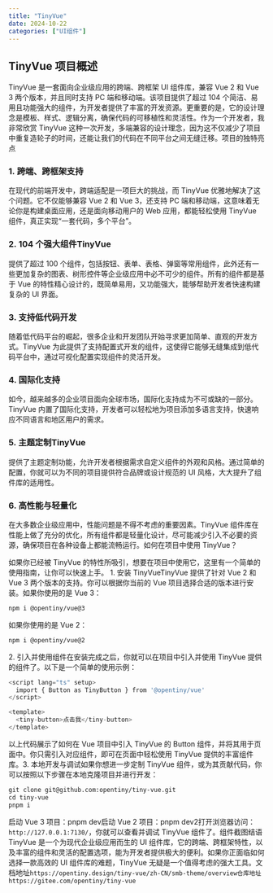 ```yaml
---
title: "TinyVue"
date: 2024-10-22
categories: ["UI组件"]
---
```

## TinyVue 项目概述
TinyVue 是一套面向企业级应用的跨端、跨框架 UI 组件库，兼容 Vue 2 和 Vue 3 两个版本，并且同时支持 PC 端和移动端。该项目提供了超过 104 个简洁、易用且功能强大的组件，为开发者提供了丰富的开发资源。更重要的是，它的设计理念是模板、样式、逻辑分离，确保代码的可移植性和灵活性。作为一个开发者，我非常欣赏 TinyVue 这种一次开发，多端兼容的设计理念，因为这不仅减少了项目中重复造轮子的时间，还能让我们的代码在不同平台之间无缝迁移。项目的独特亮点

### 1. 跨端、跨框架支持
在现代的前端开发中，跨端适配是一项巨大的挑战，而 TinyVue 优雅地解决了这个问题。它不仅能够兼容 Vue 2 和 Vue 3，还支持 PC 端和移动端，这意味着无论你是构建桌面应用，还是面向移动用户的 Web 应用，都能轻松使用 TinyVue 组件，真正实现“一套代码，多个平台”。
### 2. 104 个强大组件TinyVue 
提供了超过 100 个组件，包括按钮、表单、表格、弹窗等常用组件，此外还有一些更加复杂的图表、树形控件等企业级应用中必不可少的组件。所有的组件都是基于 Vue 的特性精心设计的，既简单易用，又功能强大，能够帮助开发者快速构建复杂的 UI 界面。
### 3. 支持低代码开发
随着低代码平台的崛起，很多企业和开发团队开始寻求更加简单、直观的开发方式。TinyVue 为此提供了支持配置式开发的组件，这使得它能够无缝集成到低代码平台中，通过可视化配置实现组件的灵活开发。
### 4. 国际化支持
如今，越来越多的企业项目面向全球市场，国际化支持成为不可或缺的一部分。TinyVue 内置了国际化支持，开发者可以轻松地为项目添加多语言支持，快速响应不同语言和地区用户的需求。
### 5. 主题定制TinyVue
提供了主题定制功能，允许开发者根据需求自定义组件的外观和风格。通过简单的配置，你就可以为不同的项目提供符合品牌或设计规范的 UI 风格，大大提升了组件库的适用性。
### 6. 高性能与轻量化
在大多数企业级应用中，性能问题是不得不考虑的重要因素。TinyVue 组件库在性能上做了充分的优化，所有组件都是轻量化设计，尽可能减少引入不必要的资源，确保项目在各种设备上都能流畅运行。如何在项目中使用 TinyVue？

如果你已经被 TinyVue 的特性所吸引，想要在项目中使用它，这里有一个简单的使用指南，让你可以快速上手。 1. 安装 TinyVueTinyVue 提供了针对 Vue 2 和 Vue 3 两个版本的支持。你可以根据你当前的 Vue 项目选择合适的版本进行安装。如果你使用的是 Vue 3：
```bash
npm i @opentiny/vue@3
```
如果你使用的是 Vue 2：
```bash
npm i @opentiny/vue@2
```
2. 引入并使用组件在安装完成之后，你就可以在项目中引入并使用 TinyVue 提供的组件了。以下是一个简单的使用示例：

```js
<script lang="ts" setup>
  import { Button as TinyButton } from '@opentiny/vue'
</script>

<template>
  <tiny-button>点击我</tiny-button>
</template>
```
以上代码展示了如何在 Vue 项目中引入 TinyVue 的 Button 组件，并将其用于页面中。你只需引入对应组件，即可在页面中轻松使用 TinyVue 提供的丰富组件库。3. 本地开发与调试如果你想进一步定制 TinyVue 组件，或为其贡献代码，你可以按照以下步骤在本地克隆项目并进行开发：
```bash
git clone git@github.com:opentiny/tiny-vue.git
cd tiny-vue
pnpm i
```
启动 Vue 3 项目：pnpm dev启动 Vue 2 项目：pnpm dev2打开浏览器访问：`http://127.0.0.1:7130/`，你就可以查看并调试 TinyVue 组件了。组件截图结语TinyVue 是一个为现代企业级应用而生的 UI 组件库，它的跨端、跨框架特性，以及丰富的组件和灵活的配置选项，能为开发者提供极大的便利。如果你正面临如何选择一款高效的 UI 组件库的难题，TinyVue 无疑是一个值得考虑的强大工具。文档地址`https://opentiny.design/tiny-vue/zh-CN/smb-theme/overview仓库地址https://gitee.com/opentiny/tiny-vue`
